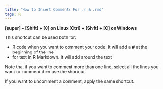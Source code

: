 ```yaml
---
title: "How to Insert Comments For .r & .rmd"
tags: R
---
```



**[super] + [Shift] + [C] on Linux**
**[Ctrl] + [Shift] + [C] on Windows**

This shortcut can be used both for:

- R code when you want to comment your code. It will add a **#** at the beginning of the line
- for text in R Markdown. It will add **<!-- and -->** around the text

Note that if you want to comment more than one line, select all the lines you want to comment then use the shortcut. 

If you want to uncomment a comment, apply the same shortcut.
